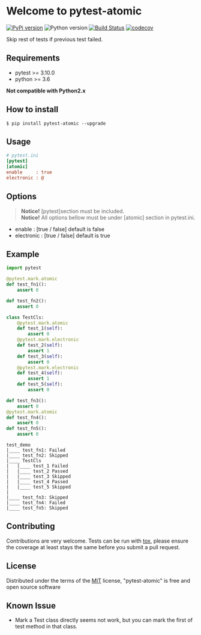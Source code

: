 # Welcome to pytest-atomic
[![PyPi version](https://img.shields.io/pypi/v/pytest-atomic.svg)](https://pypi.org/project/pytest-atomic/)
![Python version](https://img.shields.io/pypi/pyversions/pytest-atomic.svg)
[![Build Status](https://travis-ci.com/megachweng/pytest-atomic.svg?branch=master)](https://travis-ci.com/megachweng/pytest-atomic)
[![codecov](https://codecov.io/gh/megachweng/pytest-atomic/branch/master/graph/badge.svg)](https://codecov.io/gh/megachweng/pytest-atomic)  

Skip rest of tests if previous test failed.

## Requirements
* pytest >= 3.10.0
* python >= 3.6

**Not compatible with Python2.x**

## How to install
`$ pip install pytest-atomic --upgrade`

## Usage
```ini
# pytest.ini
[pytest]
[atomic]
enable     : true
electronic : @
```
## Options
>**Notice!** [pytest]section must be included.  
>**Notice!** All options bellow must be under [atomic] section in pytest.ini.
* enable     : [true / false] default is false
* electronic : [true / false] default is true 
## Example
```python
import pytest

@pytest.mark.atomic
def test_fn1():
    assert 0

def test_fn2():
    assert 0

class TestCls:
    @pytest.mark.atomic
    def test_1(self):
        assert 0
    @pytest.mark.electronic
    def test_2(self):
        assert 1
    def test_3(self):
        assert 0
    @pytest.mark.electronic
    def test_4(self):
        assert 1
    def test_5(self):
        assert 0

def test_fn3():
    assert 0
@pytest.mark.atomic
def test_fn4():
    assert 0
def test_fn5():
    assert 0
```

```text
test_demo
|____ test_fn1: Failed
|____ test_fn2: Skipped
|____ TestCls
|   |____ test_1 Failed
|   |____ test_2 Passed
|   |____ test_3 Skipped
|   |____ test_4 Passed
|   |____ test_5 Skipped
|
|____ test_fn3: Skipped
|____ test_fn4: Failed
|____ test_fn5: Skipped   
```

## Contributing
Contributions are very welcome. Tests can be run with [tox](https://tox.readthedocs.io/en/latest/), please ensure
the coverage at least stays the same before you submit a pull request.

## License
Distributed under the terms of the [MIT](http://opensource.org/licenses/MIT) license, "pytest-atomic" is free and open source software


## Known Issue
* Mark a Test class directly seems not work, but you can mark the first of test method in that class.  